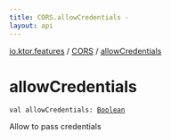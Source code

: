 ```yaml
---
title: CORS.allowCredentials - 
layout: api
---
```


<div class='api-docs-breadcrumbs'><a href="../index.html">io.ktor.features</a> / <a href="index.html">CORS</a> / <a href="./allow-credentials.html">allowCredentials</a></div>

# allowCredentials

<div class="signature"><code><span class="keyword">val </span><span class="identifier">allowCredentials</span><span class="symbol">: </span><a href="https://kotlinlang.org/api/latest/jvm/stdlib/kotlin/-boolean/index.html"><span class="identifier">Boolean</span></a></code></div>

Allow to pass credentials

